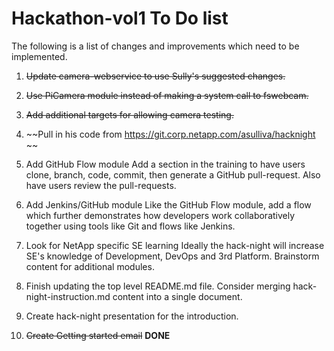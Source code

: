 # Hackathon-vol1 To Do list

The following is a list of changes and improvements which need to be implemented.

1. ~~Update camera-webservice to use Sully's suggested changes.~~
  1. ~~Use PiCamera module instead of making a system call to fswebcam.~~
  2. ~~Add additional targets for allowing camera testing.~~
  3. ~~Pull in his code from https://git.corp.netapp.com/asulliva/hacknight ~~

2. Add GitHub Flow module
Add a section in the training to have users clone, branch, code, commit, then generate a GitHub pull-request.  Also have users review the pull-requests.  

3. Add Jenkins/GitHub module
Like the GitHub Flow module, add a flow which further demonstrates how developers work collaboratively together using tools like Git and flows like Jenkins.  

4. Look for NetApp specific SE learning
Ideally the hack-night will increase SE's knowledge of Development, DevOps and 3rd Platform.  Brainstorm content for additional modules.

5. Finish updating the top level README.md file.  Consider merging hack-night-instruction.md content into a single document.

6. Create hack-night presentation for the introduction.  

7. ~~Create Getting started email~~ **DONE**
